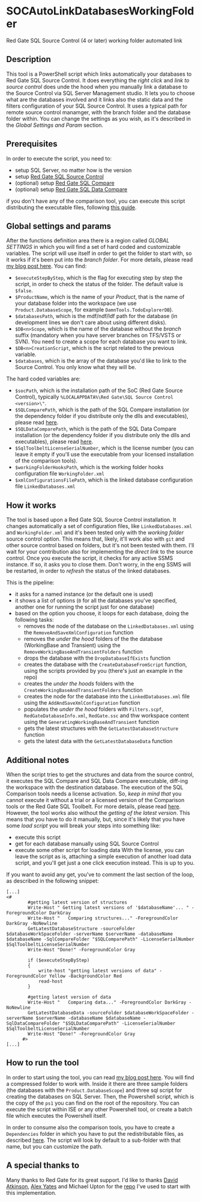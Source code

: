 # SOCAutoLinkDatabasesWorkingFolder
Red Gate SQL Source Control (4 or later) working folder automated link

## Description
This tool is a PowerShell script which links automatically your databases to Red Gate SQL Source Control. It does everything the _right click_ and _link to source control_ does unde the hood when you manually link a database to the Source Control via SQL Server Management studio. It lets you to choose what are the databases involved and it links also the static data and the filters configuration of your SQL Source Control.
It uses a typical path for remote source control manamger, with the branch folder and the database folder within. You can change the settings as you wish, as it's described in the _Global Settings and Param_ section.

## Prerequisites
In order to execute the script, you need to:
- setup SQL Server, no matter how is the version
- setup [Red Gate SQL Source Control](http://www.red-gate.com/products/sql-development/sql-source-control/)
- (optional) setup [Red Gate SQL Compare](http://www.red-gate.com/products/sql-development/sql-compare/)
- (optional) setup [Red Gate SQL Data Compare](http://www.red-gate.com/products/sql-development/sql-data-compare/)

if you don't have any of the comparison tool, you can execute this script distributing the executable files, following [this guide](https://documentation.red-gate.com/display/SC12/Changes+to+distribution+of+command+line).

## Global settings and params
After the functions definition area there is a region called _GLOBAL SETTINGS_ in which you will find a set of hard coded and customizable variables. The  script will use itself in order to get the folder to start with, so it works if it's been put into the _branch folder_. For more details, please read [my blog post here](https://suxstellino.wordpress.com/2016/06/28/automatically-link-databases-to-red-gate-sql-source-control/).
You can find:
- `$executeStepByStep`, which is the flag for executing step by step the script, in order to check the status of the folder. The default value is `$false`.
- `$ProductName`, which is the name of your _Product_, that is the name of your database folder into the workspace (we use `Product.DatabaseScope`, for example `DamnTools.TodoExplorerDB`).
- `$databasesPath`, which is the mdf/ndf/ldf path for the database (in development lines we don't care about using different disks).
- `$DB<n>Scope`, which is the name of the database without the _branch_ suffix (mandatory when you have server branches on TFS/VSTS or SVN). You need to create a scope for each database you want to link.
- `$DB<n>CreationScript`, which is the script related to the previous variable.
- `$databases`, which is the array of the database you'd like to link to the Source Control. You only know what they will be.

The hard coded variables are:
- `$socPath`, which is the installation path of the SoC (Red Gate Source Control), typically `%LOCALAPPDATA%\Red Gate\SQL Source Control <version>\"`.
- `$SQLComparePath`, which is the path of the SQL Compare installation (or the dependency folder if you distribute only the dlls and executables), please read [here](https://documentation.red-gate.com/display/SC12/Changes+to+distribution+of+command+line).
- `$SQLDataComparePath`, which is the path of the SQL Data Compare installation (or the dependency folder if you distribute only the dlls and executables), please read [here](https://documentation.red-gate.com/display/SC12/Changes+to+distribution+of+command+line).
- `$SqlToolbeltLicenseSerialNumber`, which is the license number (you can leave it empty if you'll use the executable from your licensed installation of the comparison tools).
- `$workingFolderHooksPath`, which is the working folder hooks configuration file `WorkingFolder.xml`
- `$xmlConfigurationsFilePath`, which is the linked database configuration file `LinkedDatabases.xml`

## How it works
The tool is based upon a Red Gate SQL Source Control installation. It changes automatically a set of configuration files, like `LinkedDatabases.xml` and `WorkingFolder.xml` and it's been tested only with the *working folder* source control option. This means that, likely, it'll work also with `git` and other source control based on folders, but it's not been tested with them. I'll wait for your contribution also for implementing the *direct link* to the source control.
Once you execute the script, it checks for any active SSMS instance. If so, it asks you to close them. Don't worry, in the eng SSMS will be restarted, in order to _refresh_ the status of the linked databases.

This is the pipeline:

- it asks for a named instance (or the default one is used)
- it shows a list of options (`0` for all the databases you've specified, another one for running the script just for one database)
- based on the option you choose, it loops for each database, doing the following tasks:
  - removes the node of the database on the `LinkedDatabases.xml` using the `RemoveAndSaveXmlConfiguration` function
  - removes the _under the hood_ folders of the the database (WorkingBase and Transient) using the `RemoveWorkingBaseAndTransientFolders` function
  - drops the database with the `DropDatabaseIfExists` function
  - creates the database with the `CreateDatabaseFromScript` function, using the scripts provided by you (there's just an example in the repo)
  - creates the _under the hoods_ folders with the `CreateWorkingBaseAndTransientFolders` function
  - creates the node for the database into the `LinkedDatabases.xml` file using the `AddAndSaveXmlConfiguration` function
  - populates the _under the hood_ folders with `Filters.scpf`, `RedGateDatabaseInfo.xml`, `RedGate.ssc` and thw workspace content using the `GeneratingWorkingBaseAndTransient` function
  - gets the latest structures with the `GetLatestDatabaseStructure` function
  - gets the latest data with the `GetLatestDatabaseData` function

## Additional notes
When the script tries to get the structures and data from the source control, it executes the SQL Compare and SQL Data Compare executable, diff-ing the workspace with the destination database. The execution of the SQL Comparison tools needs a license activation. So, *keep in mind that* you cannot execute it without a trial or a licensed version of the Comparison tools or the Red Gate SQL Toolbelt. For more details, please read [here](https://suxstellino.wordpress.com/2016/06/28/automatically-link-databases-to-red-gate-sql-source-control/).
However, the tool works also without the _getting of the latest version_. This means that you have to do it manually, but, since it's likely that you have some _load script_ you will break your steps into something like:
- execute this script
- get for each database manually using SQL Source Control
- execute some other script for loading data
With the license, you can leave the script as is, attaching a simple execution of another load data script, and you'll get just a one click execution instead. This is up to you.

If you want to avoid any get, you've to comment the last section of the loop, as described in the following snippet:

```
[...]
<#
        #getting latest version of structures 
        Write-Host " Getting latest versions of '$databaseName'... " -ForegroundColor DarkGray
        Write-Host "   Comparing structures..." -ForegroundColor DarkGray -NoNewline
        GetLatestDatabaseStructure -sourceFolder $databaseWorkSpaceFolder -serverName $serverName -databaseName $databaseName -SqlCompareFolder "$SQLComparePath" -LicenseSerialNumber $SqlToolbeltLicenseSerialNumber
        Write-Host "Done!" -ForegroundColor Gray

        if ($executeStepByStep)
        {
            write-host "getting latest versions of data" -ForegroundColor Yellow -BackgroundColor Red
            read-host
        }

        #getting latest version of data
        Write-Host "   Comparing data..." -ForegroundColor DarkGray -NoNewline
        GetLatestDatabaseData -sourceFolder $databaseWorkSpaceFolder -serverName $serverName -databaseName $databaseName -SqlDataCompareFolder "$SQLDataComparePath" -LicenseSerialNumber $SqlToolbeltLicenseSerialNumber
        Write-Host "Done!" -ForegroundColor Gray
      #>
[...]
```

## How to run the tool
In order to start using the tool, you can read [my blog post here](https://suxstellino.wordpress.com/2016/06/28/automatically-link-databases-to-red-gate-sql-source-control/).
You will find a compressed folder to work with. Inside it there are three sample folders (the databases with the `Product.DatabaseScope`) and three sql script for creating the databases on SQL Server. Then, the Powershell script, which is the copy of the `ps1` you can find on the root of the repository.
You can execute the script within ISE or any other Powershell tool, or create a batch file which executes the Powershell itself.

In order to consume also the comparison tools, you have to create a `Dependencies` folder in which you have to put the redistributable files, as described [here](https://documentation.red-gate.com/display/SC12/Changes+to+distribution+of+command+line). The script will look by default to a sub-folder with that name, but you can customize the path.

## A special thanks to
Many thanks to Red Gate for its great support. 
I'd like to thanks [David Atkinson](https://twitter.com/dtabase), [Alex Yates](https://twitter.com/_alexyates_) and Michael Upton for the [repo](https://github.com/MatthewFlatt/SOCAutoLinkDatabases) I've used to start with this implementation.


